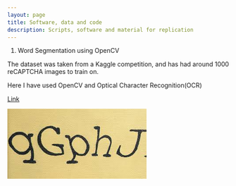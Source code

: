 ```yaml
---
layout: page
title: Software, data and code
description: Scripts, software and material for replication
---
```


<section>
  
1) Word Segmentation using OpenCV

<div class="box alt">
	<div class="row uniform 100%">
	<div class="8u">
	<p align="justify">
<p class = "icon fa-circle"> The dataset was taken from a Kaggle competition, and has had around 1000 reCAPTCHA images to train on.</p>
<p class = "icon fa-circle"> Here I have used OpenCV and Optical Character Recognition(OCR)</p>
		</p>
<p class="icon fa-star"> <a href="https://github.com/yashkarbhari/Word-Segmentation-using-OpenCV">Link</a></p>
	</div>
<div class="4u">
	<span class="image fit"><img src="assets/images/captcha.jpg" alt="" /></span>
	</div>
	</div>
	</div>
</section>
